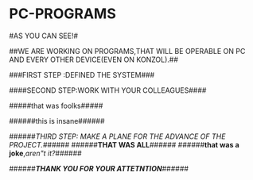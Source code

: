 # PC-PROGRAMS

#AS YOU CAN SEE!#

##WE ARE WORKING ON PROGRAMS,THAT WILL BE OPERABLE ON PC AND EVERY OTHER DEVICE(EVEN ON KONZOL).##

###FIRST STEP :DEFINED THE SYSTEM###

####SECOND STEP:WORK WITH YOUR COLLEAGUES####

#####that was foolks#####

######this is insane######

######_THIRD STEP: MAKE A PLANE FOR THE ADVANCE OF THE PROJECT._######
######**THAT WAS ALL**######
######**that was a joke**,_aren"t it?_######

######**_THANK YOU FOR YOUR ATTETNTION_**######
